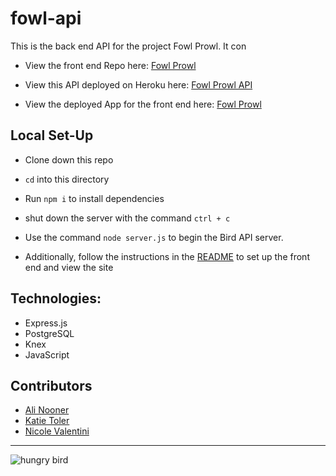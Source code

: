 # fowl-api

This is the back end API for the project Fowl Prowl. It con

- View the front end Repo here: [Fowl Prowl](https://github.com/AliNooner/fowl-prowl-app)

- View this API deployed on Heroku here: [Fowl Prowl API]('https://fowl-prowl-api.herokuapp.com/api/v1/allBirds')

- View the deployed App for the front end here: [Fowl Prowl](https://fowl-prowl-app.surge.sh/)

## Local Set-Up

- Clone down this repo
- `cd` into this directory
- Run `npm i` to install dependencies
- shut down the server with the command `ctrl + c`
- Use the command `node server.js` to begin the Bird API server.

- Additionally, follow the instructions in the [README](https://github.com/AliNooner/fowl-prowl-app/blob/main/README.md) to set up the front end and view the site

## Technologies:

- Express.js
- PostgreSQL
- Knex
- JavaScript

## Contributors

- [Ali Nooner](https://github.com/AliNooner)
- [Katie Toler](https://github.com/KATIETOLER)
- [Nicole Valentini](https://github.com/nvalentini21)

---

![hungry bird](https://media4.giphy.com/media/VBVY9IJKDxwHK/giphy.gif)
